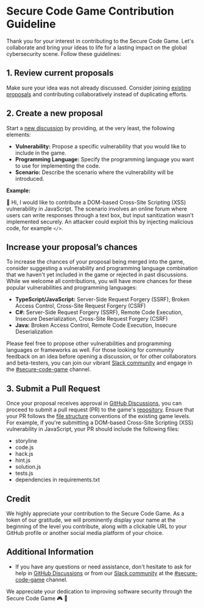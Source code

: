 # Secure Code Game Contribution Guideline

Thank you for your interest in contributing to the Secure Code Game. Let's collaborate and bring your ideas to life for a lasting impact on the global cybersecurity scene. Follow these guidelines:

## 1. Review current proposals

Make sure your idea was not already discussed. Consider joining [existing proposals](https://github.com/skills/secure-code-game/discussions/categories/new-level-proposals) and contributing collaboratively instead of duplicating efforts.

## 2. Create a new proposal

Start a [new discussion](https://github.com/skills/secure-code-game/discussions/new?category=new-level-proposals) by providing, at the very least, the following elements:

- **Vulnerability:** Propose a specific vulnerability that you would like to include in the game.
- **Programming Language:** Specify the programming language you want to use for implementing the code.
- **Scenario:** Describe the scenario where the vulnerability will be introduced.

**Example:**

👋 Hi, I would like to contribute a DOM-based Cross-Site Scripting (XSS) vulnerability in JavaScript. The scenario involves an online forum where users can write responses through a text box, but input sanitization wasn't implemented securely. An attacker could exploit this by injecting malicious code, for example `</>`.

## Increase your proposal’s chances

To increase the chances of your proposal being merged into the game, consider suggesting a vulnerability and programming language combination that we haven't yet included in the game or rejected in past discussions. While we welcome all contributions, you will have more chances for these popular vulnerabilities and programming languages:

- **TypeScript/JavaScript:** Server-Side Request Forgery (SSRF), Broken Access Control, Cross-Site Request Forgery (CSRF)
- **C#:** Server-Side Request Forgery (SSRF), Remote Code Execution, Insecure Deserialization, Cross-Site Request Forgery (CSRF)
- **Java:** Broken Access Control, Remote Code Execution, Insecure Deserialization

Please feel free to propose other vulnerabilities and programming languages or frameworks as well. For those looking for community feedback on an idea before opening a discussion, or for other collaborators and beta-testers, you can join our vibrant [Slack community](https://gh.io/securitylabslack) and engage in the [#secure-code-game](https://ghsecuritylab.slack.com/archives/C05DH0PSBEZ) channel.

## 3. Submit a Pull Request

Once your proposal receives approval in [GitHub Discussions](https://github.com/skills/secure-code-game/discussions/categories/new-level-proposals), you can proceed to submit a pull request (PR) to the game's [repository](https://github.com/skills/secure-code-game). Ensure that your PR follows the [file structure](https://github.com/skills/secure-code-game) conventions of the existing game levels. For example, if you're submitting a DOM-based Cross-Site Scripting (XSS) vulnerability in JavaScript, your PR should include the following files:

- storyline
- code.js
- hack.js
- hint.js
- solution.js
- tests.js
- dependencies in requirements.txt

## Credit

We highly appreciate your contribution to the Secure Code Game. As a token of our gratitude, we will prominently display your name at the beginning of the level you contribute, along with a clickable URL to your GitHub profile or another social media platform of your choice.

## Additional Information

- If you have any questions or need assistance, don't hesitate to ask for help in [GitHub Discussions](https://github.com/skills/secure-code-game/discussions/categories/new-level-proposals) or from our [Slack community](https://gh.io/securitylabslack) at the [#secure-code-game](https://ghsecuritylab.slack.com/archives/C05DH0PSBEZ) channel.

We appreciate your dedication to improving software security through the Secure Code Game 🎮 🔐